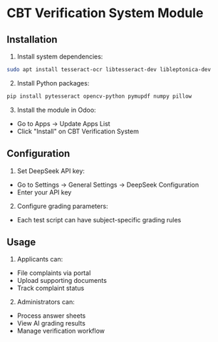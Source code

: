 # CBT Verification System Module

## Installation

1. Install system dependencies:
```bash
sudo apt install tesseract-ocr libtesseract-dev libleptonica-dev
```

2. Install Python packages:
```bash
pip install pytesseract opencv-python pymupdf numpy pillow
```

3. Install the module in Odoo:
- Go to Apps → Update Apps List
- Click "Install" on CBT Verification System

## Configuration

1. Set DeepSeek API key:
- Go to Settings → General Settings → DeepSeek Configuration
- Enter your API key

2. Configure grading parameters:
- Each test script can have subject-specific grading rules

## Usage

1. Applicants can:
- File complaints via portal
- Upload supporting documents
- Track complaint status

2. Administrators can:
- Process answer sheets
- View AI grading results
- Manage verification workflow
